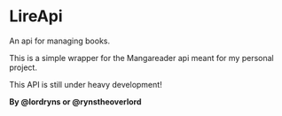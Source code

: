 # LireApi
An api for managing books.

This is a simple wrapper for the Mangareader api meant for my personal project.

This API is still under heavy development!

**By @lordryns or @rynstheoverlord**